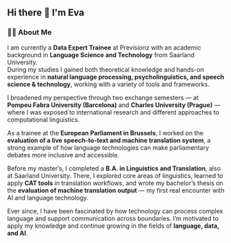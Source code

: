 ## Hi there 👋 I'm Eva

### 👩‍💻 About Me

I am currently a **Data Expert Trainee** at Previsionz with an academic background in **Language Science and Technology** from Saarland University.  
During my studies I gained both theoretical knowledge and hands-on experience in **natural language processing, psycholinguistics, and speech science & technology**, working with a variety of tools and frameworks.  

I broadened my perspective through two exchange semesters — at **Pompeu Fabra University (Barcelona)** and **Charles University (Prague)** — where I was exposed to international research and different approaches to computational linguistics.  

As a trainee at the **European Parliament in Brussels**, I worked on the **evaluation of a live speech-to-text and machine translation system**, a strong example of how language technologies can make parliamentary debates more inclusive and accessible.  

Before my master’s, I completed a **B.A. in Linguistics and Translation**, also at Saarland University. There, I explored core areas of linguistics, learned to apply **CAT tools** in translation workflows, and wrote my bachelor’s thesis on the **evaluation of machine translation output** — my first real encounter with AI and language technology.  

Ever since, I have been fascinated by how technology can process complex language and support communication across boundaries. I’m motivated to apply my knowledge and continue growing in the fields of **language, data, and AI**.

